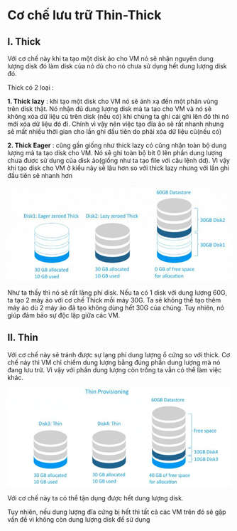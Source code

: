 # Cơ chế lưu trữ Thin-Thick

## I. Thick
Với cơ chế này khi ta tạo một disk ảo cho VM nó sẽ nhận nguyên dung lượng disk đó làm disk của nó dù cho nó chưa sử dụng hết dung lượng disk đó.

Thick có 2 loại :

**1. Thick lazy** : khi tạo một disk cho VM nó sẽ ánh xạ đến một phân vùng trên disk thật. Nó nhận đủ dung lượng disk mà ta tạo cho VM và nó sẽ không xóa dữ liệu cũ trên disk (nếu có) khi chúng ta ghi cái ghì lên đó thì nó mới xóa dữ liệu đó đi. Chính vì vậy nên việc tạo đĩa ảo sẽ rất nhanh nhưng sẽ mất nhiều thời gian cho lần ghi đầu tiên do phải xóa dữ liệu cũ(nếu có)

**2. Thick Eager** : cũng gần giống như thick lazy có cũng nhận toàn bộ dung lượng mà ta tạo disk cho VM. Nó sẽ ghi toàn bộ bit 0 lên phần dung lượng chưa được sử dụng của disk ảo(giống như ta tạo file với câu lệnh dd). Vì vậy khi tạo disk cho VM ở kiểu này sẽ lâu hơn so với thick lazy nhưng với lần ghi đầu tiên sẽ nhanh hơn

<img src= "..\images\Screenshot_31.png">

Như ta thấy thì nó sẽ rất lãng phí disk. Nếu ta có 1 disk với dung lượng 60G, ta tạo 2 máy ảo với cơ chế Thick mỗi máy 30G. Ta sẽ không thể tạo thêm máy ảo dù 2 máy ảo đã tạo không dùng hết 30G của chúng. Tuy nhiên, nó giúp đảm bảo sự độc lập giữa các VM.

## II. Thin
Với cơ chế này sẽ tránh được sự lạng phí dung lượng ổ cứng so với thick. Cơ chế này thì VM chỉ chiếm dung lượng bằng đúng phần dung lượng mà nó đang lưu trữ. Vì vậy với phần dung lượng còn trống ta vẫn có thể làm việc khác.

<img src = "..\images\Screenshot_32.png">

Với cơ chế này ta có thể tận dụng được hết dung lượng disk.

Tuy nhiên, nếu dung lượng đĩa cứng bị hết thì tất cả các VM trên đó sẽ gặp vấn đề vì không còn dung lượng disk để sử dụng